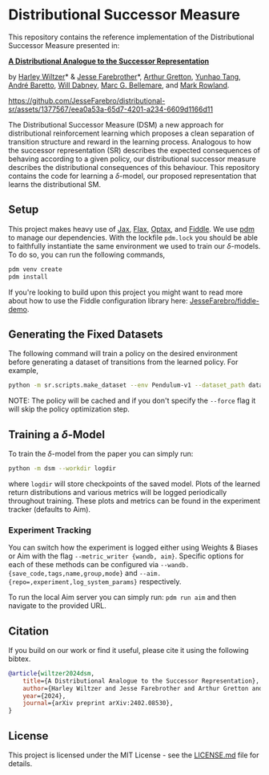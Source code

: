 # Distributional Successor Measure

This repository contains the reference implementation of the Distributional Successor Measure presented in:

**[A Distributional Analogue to the Successor Representation](https://arxiv.org/abs/2402.08530)**

by [Harley Wiltzer](https://harwiltz.github.io/)* & [Jesse Farebrother](https://brosa.ca)*, [Arthur Gretton](https://www.gatsby.ucl.ac.uk/~gretton/), [Yunhao Tang](https://robintyh1.github.io/), [André Baretto](https://sites.google.com/view/andrebarreto/about), [Will Dabney](https://willdabney.com/), [Marc G. Bellemare](http://www.marcgbellemare.info/), and [Mark Rowland](https://sites.google.com/view/markrowland).

https://github.com/JesseFarebro/distributional-sr/assets/1377567/eea0a53a-65d7-4201-a234-6609d1166d11

The Distributional Successor Measure (DSM) a new approach for distributional reinforcement learning which proposes a clean separation of transition structure and reward in the learning process. Analogous to how the successor representation (SR) describes the expected consequences of behaving according to a given policy, our distributional successor measure describes the distributional consequences of this behaviour. This repository contains the code for learning a $\delta$-model, our proposed representation that learns the distributional SM.

## Setup

This project makes heavy use of [Jax](https://github.com/google/jax), [Flax](https://github.com/google/flax), [Optax](https://github.com/google-deepmind/optax), and [Fiddle](https://github.com/google/fiddle). We use [pdm](https://pdm-project.org/latest/) to manage our dependencies. With the lockfile `pdm.lock` you should be able to faithfully instantiate the same environment we used to train our $\delta$-models. To do so, you can run the following commands,
```sh
pdm venv create
pdm install
```

If you're looking to build upon this project you might want to read more about how to use the Fiddle configuration library here: [JesseFarebro/fiddle-demo](https://github.com/JesseFarebro/fiddle-demo).

## Generating the Fixed Datasets

The following command will train a policy on the desired environment before generating a dataset
of transitions from the learned policy. For example,

```sh
python -m sr.scripts.make_dataset --env Pendulum-v1 --dataset_path datasets/pendulum/sac/dataset.pkl --policy_path datasets/pendulum/sac/policy
```

NOTE: The policy will be cached and if you don't specify the `--force` flag it will skip the policy optimization step.

## Training a $\delta$-Model

To train the $\delta$-model from the paper you can simply run:

```sh
python -m dsm --workdir logdir
```

where `logdir` will store checkpoints of the saved model. Plots of the learned return distributions and various metrics will be logged periodically throughout training. These plots and metrics can be found in the experiment tracker (defaults to Aim).

### Experiment Tracking

You can switch how the experiment is logged either using Weights & Biases or Aim with the flag `--metric_writer {wandb, aim}`. Specific options for each of these methods can be configured via `--wandb.{save_code,tags,name,group,mode}` and `--aim.{repo=,experiment,log_system_params}` respectively.

To run the local Aim server you can simply run: `pdm run aim` and then navigate to the provided URL.

## Citation
If you build on our work or find it useful, please cite it using the following bibtex.

```bibtex
@article{wiltzer2024dsm,
    title={A Distributional Analogue to the Successor Representation},
    author={Harley Wiltzer and Jesse Farebrother and Arthur Gretton and Yunhao Tang and Andr\'e Barreto and Will Dabney and Marc G Bellemare and Mark Rowland},
    year={2024},
    journal={arXiv preprint arXiv:2402.08530},
}
```

## License

This project is licensed under the MIT License - see the [LICENSE.md](LICENSE.md) file for details.
